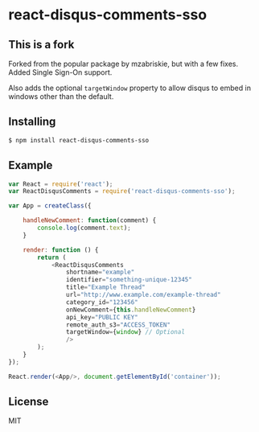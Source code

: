 # react-disqus-comments-sso

## This is a fork
Forked from the popular package by mzabriskie, but with a few fixes.
Added Single Sign-On support.

Also adds the optional `targetWindow` property to allow disqus to embed
in windows other than the default.

## Installing

```bash
$ npm install react-disqus-comments-sso
```

## Example

```js
var React = require('react');
var ReactDisqusComments = require('react-disqus-comments-sso');

var App = createClass({

	handleNewComment: function(comment) {
		console.log(comment.text);
	}

	render: function () {
		return (
			<ReactDisqusComments
				shortname="example"
				identifier="something-unique-12345"
				title="Example Thread"
				url="http://www.example.com/example-thread"
				category_id="123456"
				onNewComment={this.handleNewComment}
				api_key="PUBLIC KEY"
				remote_auth_s3="ACCESS_TOKEN"
				targetWindow={window} // Optional
				/>
		);
	}
});

React.render(<App/>, document.getElementById('container'));
```

## License

MIT
